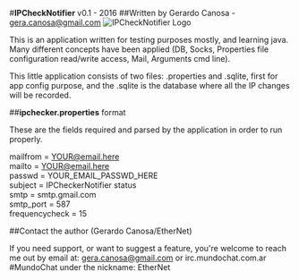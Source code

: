 #**IPCheckNotifier** v0.1 - 2016
##Written by Gerardo Canosa - gera.canosa@gmail.com
![IPCheckNotifier Logo](https://github.com/berkelioar/ipchecknotifier/blob/master/icon.png "IPCheckNotifier Logo")

This is an application written for testing purposes mostly, and learning java. Many different concepts have been applied (DB, Socks, Properties file configuration read/write access, Mail, Arguments cmd line).

This little application consists of two files: .properties and .sqlite, first for app config purpose, and the .sqlite is the database where all the IP changes will be recorded.

##**ipchecker.properties** format

These are the fields required and parsed by the application in order to run properly.

mailfrom = YOUR@email.here  
mailto = YOUR@email.here  
passwd = YOUR_EMAIL_PASSWD_HERE  
subject = IPCheckerNotifier status  
smtp = smtp.gmail.com  
smtp_port = 587  
frequencycheck = 15  

##Contact the author (Gerardo Canosa/EtherNet)

If you need support, or want to suggest a feature, you're welcome to reach me out by email at: gera.canosa@gmail.com or irc.mundochat.com.ar #MundoChat under the nickname: EtherNet